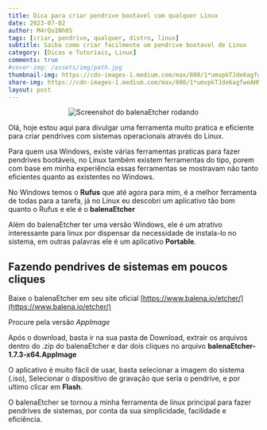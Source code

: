 ```yaml
---
title: Dica para criar pendrive bootavel com qualquer Linux
date: 2023-07-02
author: M4rQu1Nh0S
tags: [criar, pendrive, qualquer, distro, linux]
subtitle: Saiba como criar facilmente um pendrive bootavel de Linux
category: [Dicas e Tutoriais, Linux]
comments: true
#cover-img: /assets/img/path.jpg
thumbnail-img: https://cdn-images-1.medium.com/max/800/1*umvpkTJde6agfweAHN5Zag.png
share-img: https://cdn-images-1.medium.com/max/800/1*umvpkTJde6agfweAHN5Zag.png
layout: post
---
```


<p align='center'><img alt='Screenshot do balenaEtcher rodando' src="https://cdn-images-1.medium.com/max/800/1*umvpkTJde6agfweAHN5Zag.png"/></p>
Olá, hoje estou aqui para divulgar uma ferramenta muito pratica e eficiente para criar pendrives com sistemas operacionais através do Linux.

Para quem usa Windows, existe várias ferramentas praticas para fazer pendrives bootáveis, no Linux também existem ferramentas do tipo, porem com base em minha experiência essas ferramentas se mostravam não tanto eficientes quanto as existentes no Windows.

No Windows temos o **Rufus** que até agora para mim, é a melhor ferramenta de todas para a tarefa, já no Linux eu descobri um aplicativo tão bom quanto o Rufus e ele é o **balenaEtcher**

Além do balenaEtcher ter uma versão Windows, ele é um atrativo interessante para linux por dispensar da necessidade de instala-lo no sistema, em outras palavras ele é um aplicativo **Portable**.

## Fazendo pendrives de sistemas em poucos cliques

Baixe o balenaEtcher em seu site oficial
[https://www.balena.io/etcher/](https://www.balena.io/etcher/)

Procure pela versão _AppImage_

Após o download, basta ir na sua pasta de Download, extrair os arquivos dentro do .zip do balenaEtcher e dar dois cliques no arquivo
**balenaEtcher-1.7.3-x64.AppImage**

O aplicativo é muito fácil de usar, basta selecionar a imagem do sistema (.iso), Selecionar o dispositivo de gravação que seria o pendrive, e por ultimo clicar em **Flash**.

O balenaEtcher se tornou a minha ferramenta de linux principal para fazer pendrives de sistemas, por conta da sua simplicidade, facilidade e eficiência.

